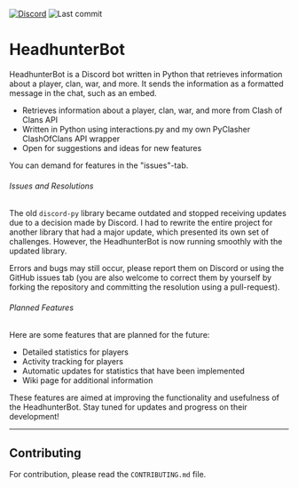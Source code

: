 [![Discord][discord_shield]][discord_url] ![Last commit][last_commit_shield]

# HeadhunterBot

HeadhunterBot is a Discord bot written in Python that retrieves information about a player, clan, war, and more. It 
sends the information as a formatted message in the chat, such as an embed.

- Retrieves information about a player, clan, war, and more from Clash of Clans API
- Written in Python using interactions.py and my own PyClasher ClashOfClans API wrapper
- Open for suggestions and ideas for new features 

You can demand for features in the "issues"-tab.


###### Issues and Resolutions

The old `discord-py` library became outdated and stopped receiving updates due to a decision made by Discord. I had to 
rewrite the entire project for another library that had a major update, which presented its own set of challenges. 
However, the HeadhunterBot is now running smoothly with the updated library.

Errors and bugs may still occur, please report them on Discord or using the GitHub issues tab (you are also welcome to
correct them by yourself by forking the repository and committing the resolution using a pull-request).

###### Planned Features

Here are some features that are planned for the future:

- Detailed statistics for players
- Activity tracking for players
- Automatic updates for statistics that have been implemented
- Wiki page for additional information

These features are aimed at improving the functionality and usefulness of the HeadhunterBot. Stay tuned for updates and
progress on their development!

---

## Contributing

For contribution, please read the `CONTRIBUTING.md` file.


<!---links--->
[discord_shield]: https://img.shields.io/badge/Discord-blue?logo=discord&logoColor=white
[discord_url]: https://discord.gg/j2PAF9Wru8
[last_commit_shield]: https://img.shields.io/github/last-commit/201st-Luka/HeadhunterBot